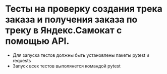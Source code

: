 # Тесты на проверку создания трека заказа и получения заказа по треку в Яндекс.Самокат с помощью API.
- Для запуска тестов должны быть установлены пакеты pytest и requests
- Запуск всех тестов выполянется командой pytest
